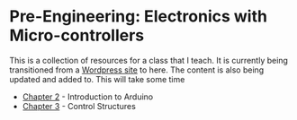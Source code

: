 # Pre-Engineering: Electronics with Micro-controllers
This is a collection of resources for a class that I teach. It is currently being transitioned from a [Wordpress site](http://www.highschoolmaker.com/electronics-with-micro-controllers/) to here. The content is also being updated and added to. This will take some time


- [Chapter 2](chap2/chap2_intro.md) - Introduction to Arduino
- [Chapter 3](chap3/chap3_intro.md) - Control Structures
